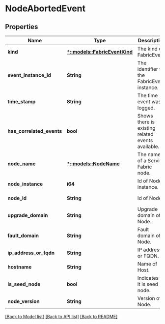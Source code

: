 # NodeAbortedEvent

## Properties
Name | Type | Description | Notes
------------ | ------------- | ------------- | -------------
**kind** | [***::models::FabricEventKind**](FabricEventKind.md) | The kind of FabricEvent. | [default to null]
**event_instance_id** | **String** | The identifier for the FabricEvent instance. | [default to null]
**time_stamp** | **String** | The time event was logged. | [default to null]
**has_correlated_events** | **bool** | Shows there is existing related events available. | [optional] [default to null]
**node_name** | [***::models::NodeName**](NodeName.md) | The name of a Service Fabric node. | [default to null]
**node_instance** | **i64** | Id of Node instance. | [default to null]
**node_id** | **String** | Id of Node. | [default to null]
**upgrade_domain** | **String** | Upgrade domain of Node. | [default to null]
**fault_domain** | **String** | Fault domain of Node. | [default to null]
**ip_address_or_fqdn** | **String** | IP address or FQDN. | [default to null]
**hostname** | **String** | Name of Host. | [default to null]
**is_seed_node** | **bool** | Indicates if it is seed node. | [default to null]
**node_version** | **String** | Version of Node. | [default to null]

[[Back to Model list]](../README.md#documentation-for-models) [[Back to API list]](../README.md#documentation-for-api-endpoints) [[Back to README]](../README.md)


